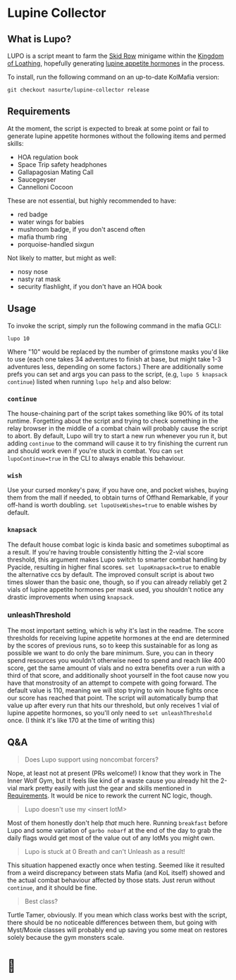 # Lupine Collector
## What is Lupo?
LUPO is a script meant to farm the [Skid Row](https://kol.coldfront.net/thekolwiki/index.php/Skid_Row) minigame within the [Kingdom of Loathing](https://www.kingdomofloathing.com/), hopefully generating [lupine appetite hormones](https://kol.coldfront.net/thekolwiki/index.php/Lupine_appetite_hormones) in the process.

To install, run the following command on an up-to-date KolMafia version:

```
git checkout nasurte/lupine-collector release
```
## Requirements

At the moment, the script is expected to break at some point or fail to generate lupine appetite hormones without the following items and permed skills:

- HOA regulation book
- Space Trip safety headphones
- Gallapagosian Mating Call
- Saucegeyser
- Cannelloni Cocoon

These are not essential, but highly recommended to have:

- red badge
- water wings for babies
- mushroom badge, if you don't ascend often
- mafia thumb ring
- porquoise-handled sixgun

Not likely to matter, but might as well:

- nosy nose
- nasty rat mask
- security flashlight, if you don't have an HOA book

## Usage
To invoke the script, simply run the following command in the mafia GCLI:

```
lupo 10
```
Where "10" would be replaced by the number of grimstone masks you'd like to use (each one takes 34 adventures to finish at base, but might take 1-3 adventures less, depending on some factors.)
There are additionally some prefs you can set and args you can pass to the script, (e.g, `lupo 5 knapsack continue`) listed when running `lupo help` and also below:

### `continue`

The house-chaining part of the script takes something like 90% of its total runtime. Forgetting about the script and trying to check something in the relay browser in the middle of a combat chain will probably cause the script to abort. By default, Lupo will try to start a new run whenever you run it, but adding `continue` to the command will cause it to try finishing the current run and should work even if you're stuck in combat. You can `set lupoContinue=true` in the CLI to always enable this behaviour.

### `wish`

Use your cursed monkey's paw, if you have one, and pocket wishes, buying them from the mall if needed, to obtain turns of Offhand Remarkable, if your off-hand is worth doubling. `set lupoUseWishes=true` to enable wishes by default.

### `knapsack`

The default house combat logic is kinda basic and sometimes suboptimal as a result. If you're having trouble consistently hitting the 2-vial score threshold, this argument makes Lupo switch to smarter combat handling by Pyacide, resulting in higher final scores. `set lupoKnapsack=true` to enable the alternative ccs by default. The improved consult script is about two times slower than the basic one, though, so if you can already reliably get 2 vials of lupine appetite hormones per mask used, you shouldn't notice any drastic improvements when using `knapsack`. 

### unleashThreshold

The most important setting, which is why it's last in the readme. The score thresholds for receiving lupine appetite hormones at the end are determined by the scores of previous runs, so to keep this sustainable for as long as possible we want to do only the bare minimum. Sure, you can in theory spend resources you wouldn't otherwise need to spend and reach like 400 score, get the same amount of vials and no extra benefits over a run with a third of that score, and additionally shoot yourself in the foot cause now you have that monstrosity of an attempt to compete with going forward. The default value is 110, meaning we will stop trying to win house fights once our score has reached that point. The script will automatically bump that value up after every run that hits our threshold, but only receives 1 vial of lupine appetite hormones, so you'll only need to `set unleashThreshold` once. (I think it's like 170 at the time of writing this)

## Q&A

> Does Lupo support using noncombat forcers?

Nope, at least not at present (PRs welcome!) I know that they work in The Inner Wolf Gym, but it feels like kind of a waste cause you already hit the 2-vial mark pretty easily with just the gear and skills mentioned in [Requirements](#requirements). It would be nice to rework the current NC logic, though.

> Lupo doesn't use my \<insert IotM\> 

Most of them honestly don't help *that* much here. Running `breakfast` before Lupo and some variation of `garbo nobarf` at the end of the day to grab the daily flags would get most of the value out of any IotMs you might own. 

> Lupo is stuck at 0 Breath and can't Unleash as a result!

This situation happened exactly once when testing. Seemed like it resulted from a weird discrepancy between stats Mafia (and KoL itself) showed and the actual combat behaviour affected by those stats. Just rerun without `continue`, and it should be fine. 

> Best class?

Turtle Tamer, obviously. If you mean which class works best with the script, there should be no noticeable differences between them, but going with Myst/Moxie classes will probably end up saving you some meat on restores solely because the gym monsters scale.
# 🐢
